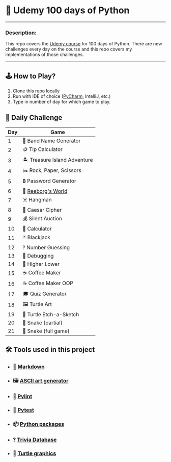 # 🐍 Udemy 100 days of Python

___

### Description:

This repo covers the [Udemy course][udemy-course] for 100 days of Python. 
There are new challenges every day on the course and this repo covers my 
implementations of those challenges.

___

## 🕹 How to Play?

1. Clone this repo locally
2. Run with IDE of choice ([PyCharm][pycharm], IntelliJ, etc.)
3. Type in number of day for which game to play.


## 📆 Daily Challenge 

| Day | Game                          |
|-----|-------------------------------|
| 1   | 🎸 Band Name Generator        |
| 2   | 🪙 Tip Calculator             |
| 3   | 🏝️ Treasure Island Adventure |
| 4   | ✂️ Rock, Paper, Scissors      |
| 5   | 🔒 Password Generator         |
| 6   | 🤖 [Reeborg's World][reeborg] |
| 7   | ☠️ Hangman                    |
| 8   | 🔀 Caesar Cipher              |
| 9   | 💰 Silent Auction             |
| 10  | 🧮 Calculator                 |
| 11  | 🃏 Blackjack                  |
| 12  | ? Number Guessing             |
| 13  | 🐞 Debugging                  |
| 14  | 👑 Higher Lower               |
| 15  | ☕️ Coffee Maker               |
| 16  | ☕️ Coffee Maker OOP           |
| 17  | 🎓 Quiz Generator             |
| 18  | 🖼️ Turtle Art                |
| 19  | 🐢  Turtle Etch-a-Sketch      |
| 20  | 🐍 Snake (partial)            |
| 21  | 🐍 Snake (full game)          |

## 🛠 Tools used in this project 

- ### 📘 [Markdown][markdown]
- ### 🖼️  [ASCII art generator][ascii-art]
- ### 📝 [Pylint][pylint]
- ### 🧪 [Pytest][pytest]
- ### 📦 [Python packages][py-pi]
- ### ? [Trivia Database][trivia-db]
- ### 🐢 [Turtle graphics][turtle-graphics]

[udemy-course]: https://www.udemy.com/course/100-days-of-code/?couponCode=GENAISALE24
[pycharm]: https://www.jetbrains.com/guide/python/tutorials/getting-started-pycharm/installation-and-setup/
[reeborg]: https://reeborg.ca/index_en.html
[markdown]: https://www.markdownguide.org/getting-started/
[ascii-art]: https://patorjk.com/software/taag/#p=display&f=Big&t=
[pylint]: https://pylint.readthedocs.io/en/stable/
[pytest]: https://docs.pytest.org/en/stable/contents.html
[py-pi]: https://pypi.org/
[trivia-db]: https://opentdb.com/
[turtle-graphics]: https://docs.python.org/3/library/turtle.html
